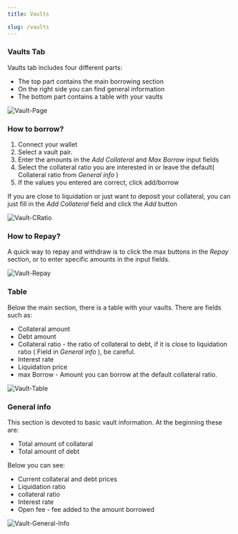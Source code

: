 ```yaml
---
title: Vaults

slug: /vaults
---
```


### Vaults Tab

Vaults tab includes four different parts:
- The top part contains the main borrowing section
- On the right side you can find general information
- The bottom part contains a table with your vaults

![Vault-Page](/img/docs/vaults/VaultPage.png)

### How to borrow?
1. Connect your wallet
2. Select a vault pair. 
3. Enter the amounts in the _Add Collateral_ and _Max Borrow_ input fields  
4. Select the collateral ratio you are interested in or leave the default( Collateral ratio from _General info_ )
5. If the values you entered are correct, click add/borrow

If you are close to liquidation or just want to deposit your collateral, you can just fill in the _Add Collateral_ field and click the _Add_ button

![Vault-CRatio](/img/docs/vaults/VaultCRatio.png)

### How to Repay?

A quick way to repay and withdraw is to click the max buttons in the _Repay_ section, or to enter specific amounts in the input fields.

![Vault-Repay](/img/docs/vaults/VaultRepay.png)


### Table

Below the main section, there is a table with your vaults. There are fields such as:
- Collateral amount 
- Debt amount
- Collateral ratio - the ratio of collateral to debt, if it is close to liquidation ratio ( Field in _General info_ ), be careful.
- Interest rate
- Liquidation price
- max Borrow - Amount you can borrow at the default collateral ratio.

![Vault-Table](/img/docs/vaults/VaultTable.png)


### General info

This section is devoted to basic vault information. At the beginning these are:
- Total amount of collateral
- Total amount of debt
  
Below you can see:
- Current collateral and debt prices
- Liquidation ratio
- collateral ratio
- Interest rate
- Open fee - fee added to the amount borrowed

![Vault-General-Info](/img/docs/vaults/VaultGeneralInfo.png)




